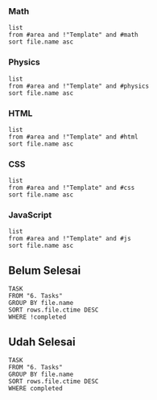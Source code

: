 ### Math
```dataview
list
from #area and !"Template" and #math
sort file.name asc
```
### Physics

```dataview
list
from #area and !"Template" and #physics
sort file.name asc
```

### HTML

```dataview
list
from #area and !"Template" and #html
sort file.name asc
```

### CSS

```dataview
list
from #area and !"Template" and #css
sort file.name asc
```

### JavaScript

```dataview
list
from #area and !"Template" and #js
sort file.name asc
```

## Belum Selesai
```dataview
TASK
FROM "6. Tasks"
GROUP BY file.name
SORT rows.file.ctime DESC
WHERE !completed
```
## Udah Selesai
```dataview
TASK
FROM "6. Tasks"
GROUP BY file.name
SORT rows.file.ctime DESC
WHERE completed
```
